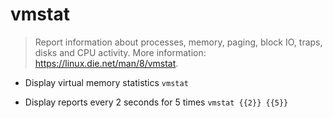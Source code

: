 # vmstat
> Report information about processes, memory, paging, block IO, traps, disks and CPU activity.
> More information: <https://linux.die.net/man/8/vmstat>.

- Display virtual memory statistics
`vmstat`

- Display reports every 2 seconds for 5 times
`vmstat {{2}} {{5}}`
